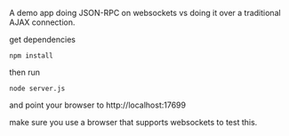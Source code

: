 A demo app doing JSON-RPC on websockets vs doing it over a traditional AJAX connection.


get dependencies

` npm install `

then run

` node server.js `

and point your browser to http://localhost:17699


make sure you use a browser that supports websockets to test this.